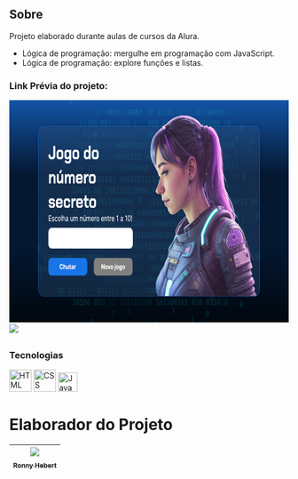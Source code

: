## Sobre
Projeto elaborado durante aulas de cursos da Alura.
- Lógica de programação: mergulhe em programação com JavaScript.
- Lógica de programação: explore funções e listas.

### Link Prévia do projeto:
[<img loading="lazy" src="img/numero-secreto-jogo.png" width=700 height=400><br><sub></sub>](https://jogo-three-phi.vercel.app/) <img src="https://media0.giphy.com/media/MCmgzoIYmFSheDVrte/giphy.gif?cid=790b7611c04jf022tnqwpi05jkspv1t88rygyqwd3aebkazj&ep=v1_gifs_search&rid=giphy.gif&ct=s" heigth=40 width=40>

### Tecnologias
<div>
<img src="https://cdn.worldvectorlogo.com/logos/html5-2.svg" title="HTML" width="40" height="40" /> 
<img src="https://cdn.jsdelivr.net/gh/devicons/devicon@latest/icons/css3/css3-original-wordmark.svg" title="CSS" width="40" height="40"/>
<img src="https://icon-library.com/images/javascript-icon-png/javascript-icon-png-23.jpg" title="JavaScript" width="35" height="35"/>
</div>

# Elaborador do Projeto
| [<img loading="lazy" src="https://avatars.githubusercontent.com/u/61034508?v=4?v=4" width=115><br><sub>Ronny Hebert</sub>](https://github.com/SrHebert) |
| :---: |
